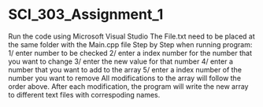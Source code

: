 # SCI_303_Assignment_1
Run the code using Microsoft Visual Studio
The File.txt need to be placed at the same folder with the Main.cpp file
Step by Step when running program:
1/ enter number to be checked 
2/ enter a index number for the number that you want to change
3/ enter the new value for that number 
4/ enter a number that you want to add to the array
5/ enter a index number of the number you want to remove
All modifications to the array will follow the order above. After each modification, the program will write the new array to different text files with correspoding names. 
